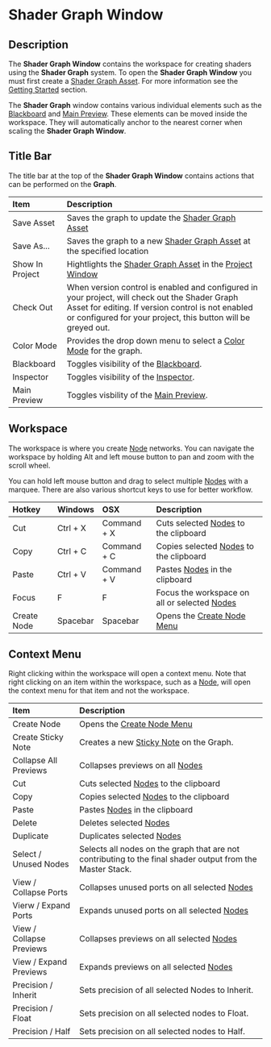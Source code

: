 # Shader Graph Window

## Description

The **Shader Graph Window** contains the workspace for creating shaders using the **Shader Graph** system. To open the **Shader Graph Window** you must first create a [Shader Graph Asset](index.md). For more information see the [Getting Started](Getting-Started.md) section.

The **Shader Graph** window contains various individual elements such as the [Blackboard](Blackboard.md) and [Main Preview](Master-Preview.md). These elements can be moved inside the workspace. They will automatically anchor to the nearest corner when scaling the **Shader Graph Window**.

## Title Bar

The title bar at the top of the **Shader Graph Window** contains actions that can be performed on the **Graph**.

| Item        | Description |
|:------------|:------------|
| Save Asset | Saves the graph to update the [Shader Graph Asset](index.md) |
| Save As... | Saves the graph to a new [Shader Graph Asset](index.md) at the specified location|
| Show In Project | Hightlights the [Shader Graph Asset](index.md) in the [Project Window](https://docs.unity3d.com/Manual/ProjectView.html) |
| Check Out | When version control is enabled and configured in your project, will check out the Shader Graph Asset for editing. If version control is not enabled or configured for your project, this button will be greyed out. |
| Color Mode | Provides the drop down menu to select a [Color Mode](Color-Modes.md) for the graph. |
| Blackboard | Toggles visibility of the [Blackboard](Blackboard.md). |
| Inspector | Toggles visibility of the [Inspector](). |
| Main Preview | Toggles visbility of the [Main Preview](Master-Preview.md). |

## Workspace

The workspace is where you create [Node](Node.md) networks. 
You can navigate the workspace by holding Alt and left mouse button to pan and zoom with the scroll wheel.

You can hold left mouse button and drag to select multiple [Nodes](Node.md) with a marquee. There are also various shortcut keys to use for better workflow.

| Hotkey      | Windows     | OSX         | Description |
|:------------|:------------|:------------|:------------|
| Cut | Ctrl + X | Command + X | Cuts selected [Nodes](Node.md) to the clipboard
| Copy | Ctrl + C | Command + C | Copies selected [Nodes](Node.md) to the clipboard
| Paste | Ctrl + V | Command + V | Pastes [Nodes](Node.md) in the clipboard
| Focus | F | F | Focus the workspace on all or selected [Nodes](Node.md)
| Create Node | Spacebar | Spacebar | Opens the [Create Node Menu](Create-Node-Menu.md)

## Context Menu

Right clicking within the workspace will open a context menu. Note that right clicking on an item within the workspace, such as a [Node](Node.md), will open the context menu for that item and not the workspace.

| Item        | Description |
|:------------|:------------|
| Create Node | Opens the [Create Node Menu](Create-Node-Menu.md) |
| Create Sticky Note | Creates a new [Sticky Note](Sticky-Notes.md) on the Graph. |
| Collapse All Previews | Collapses previews on all [Nodes](Node.md) |
| Cut | Cuts selected [Nodes](Node.md) to the clipboard |
| Copy | Copies selected [Nodes](Node.md) to the clipboard |
| Paste | Pastes [Nodes](Node.md) in the clipboard |
| Delete | Deletes selected [Nodes](Node.md) |
| Duplicate | Duplicates selected [Nodes](Node.md) |
| Select / Unused Nodes | Selects all nodes on the graph that are not contributing to the final shader output from the Master Stack. |
| View / Collapse Ports | Collapses unused ports on all selected [Nodes](Node.md) |
| Vierw / Expand Ports | Expands unused ports on all selected [Nodes](Node.md) |
| View / Collapse Previews | Collapses previews on all selected [Nodes](Node.md) |
| View / Expand Previews | Expands previews on all selected [Nodes](Node.md) |
| Precision / Inherit | Sets precision of all selected Nodes to Inherit. |
| Precision / Float | Sets precision on all selected nodes to Float. |
| Precision / Half | Sets precision on all selected nodes to Half. |